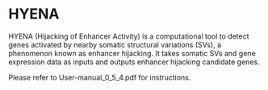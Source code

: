 # HYENA

HYENA (Hijacking of Enhancer Activity) is a computational tool to detect genes activated by nearby somatic structural variations (SVs), a phenomenon known as enhancer hijacking. It takes somatic SVs and gene expression data as inputs and outputs enhancer hijacking candidate genes.

Please refer to User-manual_0_5_4.pdf for instructions.

